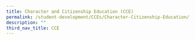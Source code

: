 ```yaml
---
title: Character and Citizenship Education (CCE)
permalink: /student-development/CCEs/Character-Citizenship-Education/
description: ""
third_nav_title: CCE
---
```


